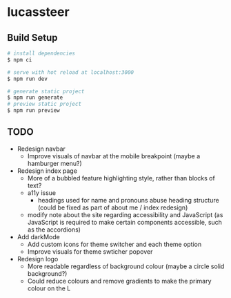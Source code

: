 # lucassteer

## Build Setup

```bash
# install dependencies
$ npm ci

# serve with hot reload at localhost:3000
$ npm run dev

# generate static project
$ npm run generate
# preview static project
$ npm run preview
```

## TODO

- Redesign navbar
  - Improve visuals of navbar at the mobile breakpoint (maybe a hamburger menu?)
- Redesign index page
  - More of a bubbled feature highlighting style, rather than blocks of text?
  - a11y issue
    - headings used for name and pronouns abuse heading structure (could be fixed as part of about me / index redesign)
  - modify note about the site regarding accessibility and JavaScript (as JavaScript is required to make certain components accessible, such as the accordions)
- Add darkMode
  - Add custom icons for theme switcher and each theme option
  - Improve visuals for theme swticher popover
- Redesign logo
  - More readable regardless of background colour (maybe a circle solid background?)
  - Could reduce colours and remove gradients to make the primary colour on the L
